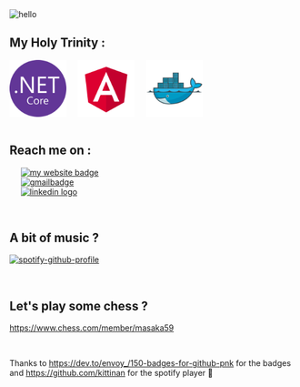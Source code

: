 <!-- gif -->
<img src="assets/hello_cropped.gif" alt="hello">

<br>

<!-- about me -->
<!-- stack -->
## My Holy Trinity :
<div style="display: flex; align-items: center; gap: 20px;">
    <img src="assets/NET%20core.png" width="100" height="100" alt="ASP.NET core icon">
    <img src="assets/Angular.png" width="100" height="100" alt="Angular icon">
    <img src="assets/Docker.png" width="100" height="100" alt="Docker icon">
</div>

<br>

<!-- contact -->
## Reach me on :
&nbsp;&nbsp;&nbsp;&nbsp; [![my website badge](https://img.shields.io/badge/website-000000?style=for-the-badge&logo=About.me&logoColor=white)](https://portfolio.pierrefraisse.dev/) <br>
&nbsp;&nbsp;&nbsp;&nbsp; [![gmailbadge](https://img.shields.io/badge/Gmail-D14836?style=for-the-badge&logo=gmail&logoColor=white)](pierrefraisse90@gmail.com) <br>
&nbsp;&nbsp;&nbsp;&nbsp; [![linkedin logo](https://img.shields.io/badge/LinkedIn-0077B5?style=for-the-badge&logo=linkedin&logoColor=white)](https://www.linkedin.com/in/pierre-fraisse-83b4b5253/)

<br>

<!-- spotify -->
## A bit of music ?
[![spotify-github-profile](https://spotify-github-profile.kittinanx.com/api/view?uid=21h64xlyb74hjtpguumzr3uxq&cover_image=true&theme=default&show_offline=false&background_color=121212&interchange=false)](https://github.com/kittinan/spotify-github-profile)

<br>

<!-- chess.com -->
## Let's play some chess ?
https://www.chess.com/member/masaka59

<br>

Thanks to https://dev.to/envoy_/150-badges-for-github-pnk for the badges and https://github.com/kittinan for the spotify player 👏
